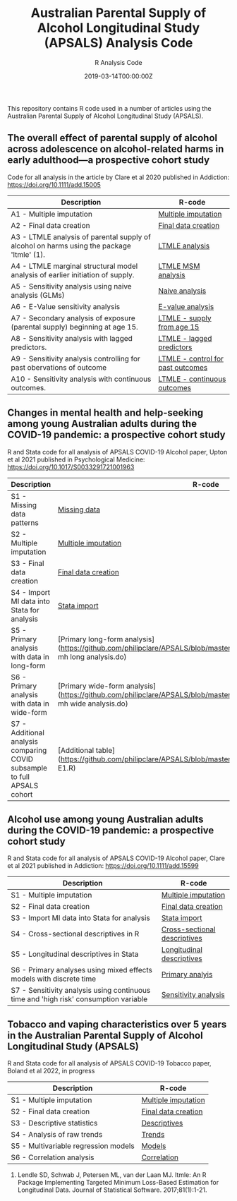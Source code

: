 ﻿---
title: 'Australian Parental Supply of Alcohol Longitudinal Study (APSALS) Analysis Code'
subtitle: 'R Analysis Code'
summary: R Analysis Code
authors:
- admin
tags:
- Alcohol
- Adolescence
- Longitudinal cohort study
- Causal inference
categories: []
date: "2019-03-14T00:00:00Z"
lastmod: "2019-06-22T00:00:00Z"
featured: false
draft: false
image:
  placement: 2
  caption: ""
  focal_point: ""
  preview_only: false
projects:
- APSALS
- causal-inference
---

This repository contains R code used in a number of articles using the Australian Parental Supply of Alcohol Longitudinal Study (APSALS).

## The overall effect of parental supply of alcohol across adolescence on alcohol-related harms in early adulthood—a prospective cohort study
Code for all analysis in the article by Clare et al 2020 published in Addiction: https://doi.org/10.1111/add.15005

| Description | R-code |
| --- | --- |
| A1 - Multiple imputation | [Multiple imputation](https://github.com/philipclare/APSALS/blob/master/Code/2020a/A1_multiple_imputation.R) |
| A2 - Final data creation | [Final data creation](https://github.com/philipclare/APSALS/blob/master/Code/2020a/A2_final_data_creation.R) |
| A3 - LTMLE analysis of parental supply of alcohol on harms using the package 'ltmle' (1). | [LTMLE analysis](https://github.com/philipclare/APSALS/blob/master/Code/2020a/A3_ltmle_analysis.R) |
| A4 - LTMLE marginal structural model analysis of earlier initiation of supply. | [LTMLE MSM analysis](https://github.com/philipclare/APSALS/blob/master/Code/2020a/A4_ltmle_msm_analysis.R) |
| A5 - Sensitivity analysis using naive analysis (GLMs) | [Naive analysis](https://github.com/philipclare/APSALS/blob/master/Code/2020a/A5_naive_analysis.R) |
| A6 - E-Value sensitivity analysis | [E-value analysis](https://github.com/philipclare/APSALS/blob/master/Code/2020a/A6_evalue_analysis.R) |
| A7 - Secondary analysis of exposure (parental supply) beginning at age 15. | [LTMLE - supply from age 15](https://github.com/philipclare/APSALS/blob/master/Code/2020a/A7_secondary_supply_at_age_15.R) |
| A8 - Sensitivity analysis with lagged predictors. | [LTMLE - lagged predictors](https://github.com/philipclare/APSALS/blob/master/Code/2020a/A8_sensitivity_lagged_predictors.R) |
| A9 - Sensitivity analysis controlling for past obervations of outcome | [LTMLE - control for past outcomes](https://github.com/philipclare/APSALS/blob/master/Code/2020a/A9_sensitivity_control_for_past_outcomes.R) |
| A10 - Sensitivity analysis with continuous outcomes. | [LTMLE - continuous outcomes](https://github.com/philipclare/APSALS/blob/master/Code/2020a/A10_sensitivity_continuous_outcomes.R) |

## Changes in mental health and help-seeking among young Australian adults during the COVID-19 pandemic: a prospective cohort study
R and Stata code for all analysis of APSALS COVID-19 Alcohol paper, Upton et al 2021 published in Psychological Medicine: https://doi.org/10.1017/S0033291721001963

| Description | R-code |
| --- | --- |
| S1 - Missing data patterns | [Missing data](https://github.com/philipclare/APSALS/blob/master/Code/2021a/S1_Covid_MH_Missing_data_patterns.do) |
| S2 - Multiple imputation | [Multiple imputation](https://github.com/philipclare/APSALS/blob/master/Code/2021a/S2_Covid_MH_Imputation.R) |
| S3 - Final data creation | [Final data creation](https://github.com/philipclare/APSALS/blob/master/Code/2021a/S3_Covid_MH_Data_finalise_after_imputation.R) |
| S4 - Import MI data into Stata for analysis | [Stata import](https://github.com/philipclare/APSALS/blob/master/Code/2021a/S4_Covid_MH_Import_mh_data_into_Stata.do) |
| S5 - Primary analysis with data in long-form | [Primary long-form analysis](https://github.com/philipclare/APSALS/blob/master/Code/2021a/S5_Covid_MH_Primary mh long analysis.do) |
| S6 - Primary analysis with data in wide-form | [Primary wide-form analysis](https://github.com/philipclare/APSALS/blob/master/Code/2021a/S6_Covid_MH_Primary mh wide analysis.do) |
| S7 - Additional analysis comparing COVID subsample to full APSALS cohort | [Additional table](https://github.com/philipclare/APSALS/blob/master/Code/2021a/S7_Covid_MH_Table E1.R) |

## Alcohol use among young Australian adults during the COVID-19 pandemic: a prospective cohort study 
R and Stata code for all analysis of APSALS COVID-19 Alcohol paper, Clare et al 2021 published in Addiction: https://doi.org/10.1111/add.15599

| Description | R-code |
| --- | --- |
| S1 - Multiple imputation | [Multiple imputation](https://github.com/philipclare/APSALS/blob/master/Code/2021b/S1_multiple_imputation.R) |
| S2 - Final data creation | [Final data creation](https://github.com/philipclare/APSALS/blob/master/Code/2021b/S2_data_finalise_after_imputation.R) |
| S3 - Import MI data into Stata for analysis | [Stata import](https://github.com/philipclare/APSALS/blob/master/Code/2021b/S3_import_data_into_stata.do) |
| S4 - Cross-sectional descriptives in R | [Cross-sectional descriptives](https://github.com/philipclare/APSALS/blob/master/Code/2021b/S3_import_data_into_stata.do) |
| S5 - Longitudinal descriptives in Stata | [Longitudinal descriptives](https://github.com/philipclare/APSALS/blob/master/Code/2021b/S5_longitudinal_descriptives.do) |
| S6 - Primary analyses using mixed effects models with discrete time | [Primary analyis](https://github.com/philipclare/APSALS/blob/master/Code/2021b/S6_primary_analysis.do) |
| S7 - Sensitivity analysis using continuous time and 'high risk' consumption variable | [Sensitivity analysis](https://github.com/philipclare/APSALS/blob/master/Code/2021b/S7_sensitivity_analysis.do) |

## Tobacco and vaping characteristics over 5 years in the Australian Parental Supply of Alcohol Longitudinal Study (APSALS) 
R and Stata code for all analysis of APSALS COVID-19 Tobacco paper, Boland et al 2022, in progress

| Description | R-code |
| --- | --- |
| S1 - Multiple imputation | [Multiple imputation](https://github.com/philipclare/APSALS/blob/master/Code/2022a/S1_imputation.R) |
| S2 - Final data creation | [Final data creation](https://github.com/philipclare/APSALS/blob/master/Code/2022a/S2_data_finalise.do) |
| S3 - Descriptive statistics | [Descriptives](https://github.com/philipclare/APSALS/blob/master/Code/2022a/S3_descriptives.do) |
| S4 - Analysis of raw trends | [Trends](https://github.com/philipclare/APSALS/blob/master/Code/2022a/S4_trends.do) |
| S5 - Multivariable regression models | [Models](https://github.com/philipclare/APSALS/blob/master/Code/2022a/S5_models.do) |
| S6 - Correlation analysis | [Correlation](https://github.com/philipclare/APSALS/blob/master/Code/2022a/S6_correlation.do) |

1. Lendle SD, Schwab J, Petersen ML, van der Laan MJ. ltmle: An R Package Implementing Targeted Minimum Loss-Based Estimation for Longitudinal Data. Journal of Statistical Software. 2017;81(1):1-21.
